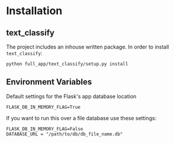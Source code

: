 
# Installation

## text_classify

The project includes an inhouse written package. In order to install `text_classify`:

```python full_app/text_classify/setup.py install```


## Environment Variables

Default settings for the Flask's app database location
```
FLASK_DB_IN_MEMORY_FLAG=True
```

If you want to run this over a file database use these settings:
```
FLASK_DB_IN_MEMORY_FLAG=False
DATABASE_URL = "/path/to/db/db_file_name.db" 
```

